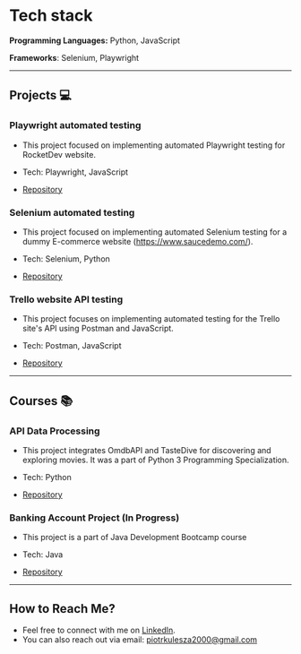 # Tech stack<a name=techstack></a>

**Programming Languages:** Python, JavaScript

**Frameworks**: Selenium, Playwright
  
---

## Projects :computer: <a name=projects></a>

### Playwright automated testing
- This project focused on implementing automated Playwright testing for RocketDev website.
- Tech: Playwright, JavaScript

- [Repository](https://github.com/p-kulesza/PlaywrightJavaScript)

### Selenium automated testing

- This project focused on implementing automated Selenium testing for a dummy E-commerce website (https://www.saucedemo.com/).
- Tech: Selenium, Python
  
- [Repository](https://github.com/p-kulesza/ecommerce_SeleniumPython_POM)

### Trello website API testing

- This project focuses on implementing automated testing for the Trello site's API using Postman and JavaScript.
- Tech: Postman, JavaScript
  
- [Repository](https://github.com/p-kulesza/API-testing)

---

## Courses :books:

### API Data Processing

- This project integrates OmdbAPI and TasteDive for discovering and exploring movies. It was a part of Python 3 Programming Specialization.
- Tech: Python

- [Repository](https://github.com/p-kulesza/APIDataProcessing)

### Banking Account Project (In Progress)

- This project is a part of Java Development Bootcamp course
- Tech: Java

- [Repository](https://github.com/p-kulesza/starter-project)
---

## How to Reach Me?<a name="reach"></a>

- Feel free to connect with me on [LinkedIn](https://www.linkedin.com/in/piotrkulesza2000/).
- You can also reach out via email: piotrkulesza2000@gmail.com
